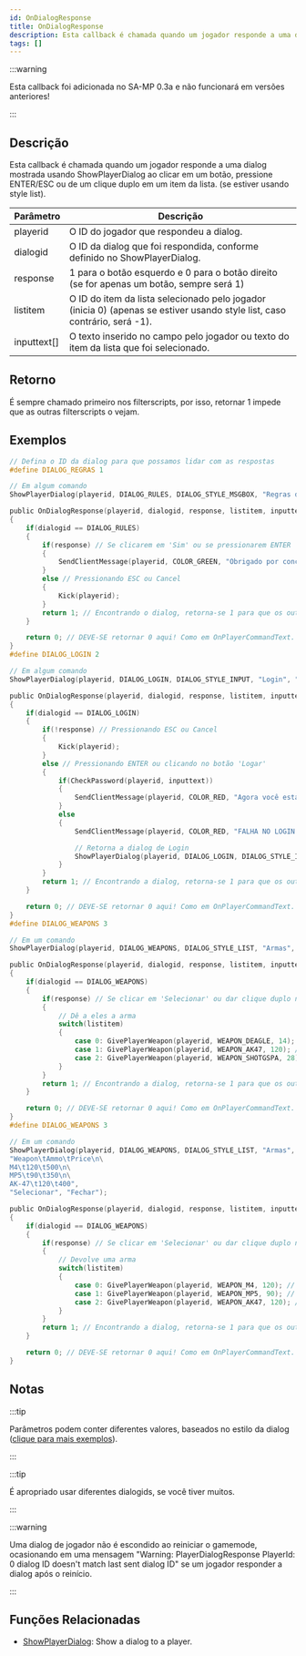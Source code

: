 ```yaml
---
id: OnDialogResponse
title: OnDialogResponse
description: Esta callback é chamada quando um jogador responde a uma dialog mostrada usando ShowPlayerDialog ao clicar em um botão, pressione ENTER/ESC ou de um clique duplo em um item da lista. (se estiver usando style list).
tags: []
---
```


:::warning

Esta callback foi adicionada no SA-MP 0.3a e não funcionará em versões anteriores!

:::

## Descrição

Esta callback é chamada quando um jogador responde a uma dialog mostrada usando ShowPlayerDialog ao clicar em um botão, pressione ENTER/ESC ou de um clique duplo em um item da lista. (se estiver usando style list).

| Parâmetro   | Descrição                                                                                                                                |
| ----------- | ---------------------------------------------------------------------------------------------------------------------------------------- |
| playerid    | O ID do jogador que respondeu a dialog.                                                                                                  |
| dialogid    | O ID da dialog que foi respondida, conforme definido no ShowPlayerDialog.                                                                |
| response    | 1 para o botão esquerdo e 0 para o botão direito (se for apenas um botão, sempre será 1)                                                 |
| listitem    | O ID do item da lista selecionado pelo jogador (inicia 0) (apenas se estiver usando style list, caso contrário, será -1).                |
| inputtext[] | O texto inserido no campo pelo jogador ou texto do item da lista que foi selecionado.                                                    |

## Retorno

É sempre chamado primeiro nos filterscripts, por isso, retornar 1 impede que as outras filterscripts o vejam.

## Exemplos

```c
// Defina o ID da dialog para que possamos lidar com as respostas
#define DIALOG_REGRAS 1

// Em algum comando
ShowPlayerDialog(playerid, DIALOG_RULES, DIALOG_STYLE_MSGBOX, "Regras do Server", "- Sem Cheat\n- Sem Spam\n- Respeite os Admins\n\nVocê concorda com as regras?", "Sim", "Não");

public OnDialogResponse(playerid, dialogid, response, listitem, inputtext[])
{
    if(dialogid == DIALOG_RULES)
    {
        if(response) // Se clicarem em 'Sim' ou se pressionarem ENTER
        {
            SendClientMessage(playerid, COLOR_GREEN, "Obrigado por concordar com as regras do servidor!");
        }
        else // Pressionando ESC ou Cancel
        {
            Kick(playerid);
        }
        return 1; // Encontrando o dialog, retorna-se 1 para que os outros não sejam processados, Assim como OnPlayerCommandText.
    }

    return 0; // DEVE-SE retornar 0 aqui! Como em OnPlayerCommandText.
}
#define DIALOG_LOGIN 2

// Em algum comando
ShowPlayerDialog(playerid, DIALOG_LOGIN, DIALOG_STYLE_INPUT, "Login", "Por Favor digite sua senha:", "Logar", "Cancelar");

public OnDialogResponse(playerid, dialogid, response, listitem, inputtext[])
{
    if(dialogid == DIALOG_LOGIN)
    {
        if(!response) // Pressionando ESC ou Cancel
        {
            Kick(playerid);
        }
        else // Pressionando ENTER ou clicando no botão 'Logar'
        {
            if(CheckPassword(playerid, inputtext))
            {
                SendClientMessage(playerid, COLOR_RED, "Agora você está logado!");
            }
            else
            {
                SendClientMessage(playerid, COLOR_RED, "FALHA NO LOGIN.");

                // Retorna a dialog de Login
                ShowPlayerDialog(playerid, DIALOG_LOGIN, DIALOG_STYLE_INPUT, "Login", "Por Favor digite sua senha:", "Logar", "Cancelar");
            }
        }
        return 1; // Encontrando a dialog, retorna-se 1 para que os outros não sejam processados, Assim como OnPlayerCommandText.
    }

    return 0; // DEVE-SE retornar 0 aqui! Como em OnPlayerCommandText.
}
#define DIALOG_WEAPONS 3

// Em um comando
ShowPlayerDialog(playerid, DIALOG_WEAPONS, DIALOG_STYLE_LIST, "Armas", "Desert Eagle\nAK-47\nCombat Shotgun", "Selecionar", "Fechar");

public OnDialogResponse(playerid, dialogid, response, listitem, inputtext[])
{
    if(dialogid == DIALOG_WEAPONS)
    {
        if(response) // Se clicar em 'Selecionar' ou dar clique duplo na arma
        {
            // Dê a eles a arma
            switch(listitem)
            {
                case 0: GivePlayerWeapon(playerid, WEAPON_DEAGLE, 14); // Entrega uma Deagle
                case 1: GivePlayerWeapon(playerid, WEAPON_AK47, 120); // Entra uma AK-47
                case 2: GivePlayerWeapon(playerid, WEAPON_SHOTGSPA, 28); // Entrega uma Combat Shotgun
            }
        }
        return 1; // Encontrando a dialog, retorna-se 1 para que os outros não sejam processados, Assim como OnPlayerCommandText.
    }

    return 0; // DEVE-SE retornar 0 aqui! Como em OnPlayerCommandText.
}
#define DIALOG_WEAPONS 3

// Em um comando
ShowPlayerDialog(playerid, DIALOG_WEAPONS, DIALOG_STYLE_LIST, "Armas",
"Weapon\tAmmo\tPrice\n\
M4\t120\t500\n\
MP5\t90\t350\n\
AK-47\t120\t400",
"Selecionar", "Fechar");

public OnDialogResponse(playerid, dialogid, response, listitem, inputtext[])
{
    if(dialogid == DIALOG_WEAPONS)
    {
        if(response) // Se clicar em 'Selecionar' ou dar clique duplo na arma
        {
            // Devolve uma arma
            switch(listitem)
            {
                case 0: GivePlayerWeapon(playerid, WEAPON_M4, 120); // Entrega uma M4
                case 1: GivePlayerWeapon(playerid, WEAPON_MP5, 90); // Entrega uma MP5
                case 2: GivePlayerWeapon(playerid, WEAPON_AK47, 120); // Entrega uma AK-47
            }
        }
        return 1; // Encontrando a dialog, retorna-se 1 para que os outros não sejam processados, Assim como OnPlayerCommandText.
    }

    return 0; // DEVE-SE retornar 0 aqui! Como em OnPlayerCommandText.
}
```

## Notas

:::tip

Parâmetros podem conter diferentes valores, baseados no estilo da dialog ([clique para mais exemplos](../resources/dialogstyles.md)).

:::

:::tip

É apropriado usar diferentes dialogids, se você tiver muitos.

:::

:::warning

Uma dialog de jogador não é escondido ao reiniciar o gamemode, ocasionando em uma mensagem "Warning: PlayerDialogResponse PlayerId: 0 dialog ID doesn't match last sent dialog ID" se um jogador responder a dialog após o reinício.

:::

## Funções Relacionadas 

- [ShowPlayerDialog](../functions/ShowPlayerDialog.md): Show a dialog to a player.
